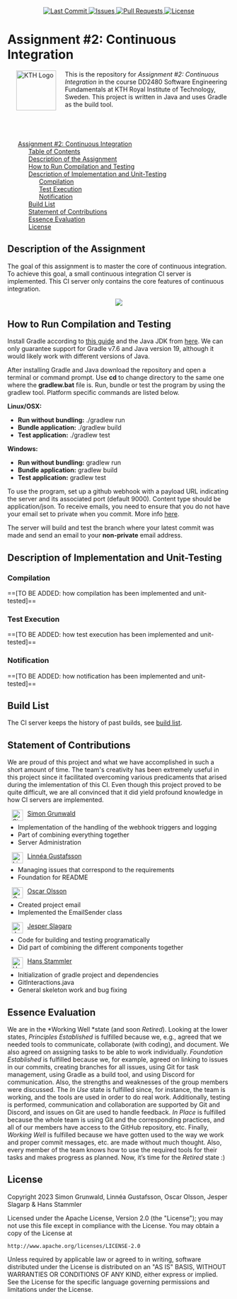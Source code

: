 <p align="center">
    <a href="https://github.com/simonsimon006/kth_a2_continuous_integration/commits/master">
        <img alt="Last Commit" src="https://img.shields.io/github/last-commit/simonsimon006/kth_a2_continuous_integration.svg?style=flat-square&logo=github&logoColor=white">
    </a>
    <a href="https://github.com/simonsimon006/kth_a2_continuous_integration/issues">
        <img alt="Issues" src="https://img.shields.io/github/issues-raw/simonsimon006/kth_a2_continuous_integration.svg?style=flat-square&logo=github&logoColor=white">
    </a>
    <a href="https://github.com/simonsimon006/kth_a2_continuous_integration/pulls">
        <img alt="Pull Requests" src="https://img.shields.io/github/issues-pr-raw/simonsimon006/kth_a2_continuous_integration.svg?style=flat-square&logo=github&logoColor=white">
    </a>
    <a href="https://opensource.org/licenses/Apache-2.0">
        <img alt="License" src="https://img.shields.io/badge/License-Apache%202.0-blue.svg">
    </a>
</p>

# Assignment #2: Continuous Integration
<img src="https://upload.wikimedia.org/wikipedia/en/thumb/e/e0/KTH_Royal_Institute_of_Technology_logo.svg/1200px-KTH_Royal_Institute_of_Technology_logo.svg.png" alt="KTH Logo" align="left" width="90" height="90" style="vertical-align:middle;margin:0px 20px">

This is the repository for *Assignment #2: Continuous Integration* in the course DD2480 Software Engineering Fundamentals at KTH Royal Institute of Technology, Sweden. This project is written in Java and uses Gradle as the build tool.

<span style="color: transparent">

## Table of Contents
- [Assignment #2: Continuous Integration](#assignment-2-continuous-integration)
  - [Table of Contents](#table-of-contents)
  - [Description of the Assignment](#description-of-the-assignment)
  - [How to Run Compilation and Testing](#how-to-run-compilation-and-testing)
  - [Description of Implementation and Unit-Testing](#description-of-implementation-and-unit-testing)
    - [Compilation](#compilation)
    - [Test Execution](#test-execution)
    - [Notification](#notification)
  - [Build List](#build-list)
  - [Statement of Contributions](#statement-of-contributions)
  - [Essence Evaluation](#essence-evaluation)
  - [License](#license)

</span>

## Description of the Assignment
The goal of this assignment is to master the core of continuous integration. To achieve this goal, a small continuous integration CI server is implemented. This CI server only contains the core features of continuous integration.

<p align="center">
    <img src="https://thumbs.gfycat.com/MammothAgreeableIchthyostega-size_restricted.gif">
</p>

## How to Run Compilation and Testing
Install Gradle according to [this guide](https://docs.gradle.org/current/samples/sample_building_java_applications.html) and the Java JDK from [here](https://www.oracle.com/java/technologies/downloads/). We can only guarantee support for Gradle v7.6 and Java version 19, although it would likely work with different versions of Java.  

After installing Gradle and Java download the repository and open a terminal or command prompt. Use **cd** to change directory to the same one where the **gradlew.bat** file is. Run, bundle or test the program by using the gradlew tool. Platform specific commands are listed below.

**Linux/OSX:**  
- **Run without bundling:** ./gradlew run  
- **Bundle application:** ./gradlew build  
- **Test application:** ./gradlew test  
  
**Windows:** 
- **Run without bundling:** gradlew run  
- **Bundle application:** gradlew build  
- **Test application:** gradlew test 

To use the program, set up a github webhook with a payload URL indicating the server and its associated port (default 9000). Content type should be application/json. To receive emails, you need to ensure that you do not have your email set to private when you commit. More info [here](https://docs.github.com/en/account-and-profile/setting-up-and-managing-your-personal-account-on-github/managing-email-preferences/setting-your-commit-email-address).

The server will build and test the branch where your latest commit was made and send an email to your **non-private** email address.

## Description of Implementation and Unit-Testing
### Compilation
==[TO BE ADDED: how compilation has been implemented and unit-tested]==

### Test Execution
==[TO BE ADDED: how test execution has been implemented and unit-tested]==

### Notification
==[TO BE ADDED: how notification has been implemented and unit-tested]==

## Build List
The CI server keeps the history of past builds, see [build list](http://katzenmonster.de:9000/logs).

## Statement of Contributions
We are proud of this project and what we have accomplished in such a short amount of time. The team's creativity has been extremely useful in this project since it facilitated overcoming various predicaments that arised during the imlementation of this CI. Even though this project proved to be quite difficult, we are all convinced that it did yield profound knowledge in how CI servers are implemented. 

<a href="https://github.com/simonsimon006">
    <img src="https://avatars.githubusercontent.com/u/1763926?v=4" width="25" height="25" style="vertical-align:middle;margin:0px 10px" alt="Simon Grunwald" align="left"/>
</a>

[Simon Grunwald](https://github.com/simonsimon006)
- Implementation of the handling of the webhook triggers and logging
- Part of combining everything together
- Server Administration

<a href="https://github.com/gustafssonlinnea">
    <img src="https://avatars.githubusercontent.com/u/70338667?v=4" width="25" height="25" style="vertical-align:middle;margin:0px 10px" alt="Linnéa Gustafsson" align="left"/>
</a>

[Linnéa Gustafsson](https://github.com/gustafssonlinnea)
- Managing issues that correspond to the requirements
- Foundation for README

<a href="https://github.com/oscols">
    <img src="https://avatars.githubusercontent.com/u/83168314?v=4" width="25" height="25" style="vertical-align:middle;margin:0px 10px" alt="Oscar Olsson" align="left"/>
</a>
  
[Oscar Olsson](https://github.com/oscols)
- Created project email
- Implemented the EmailSender class

<a href="https://github.com/JesperSlagarp">
    <img src="https://avatars.githubusercontent.com/u/61503896?v=4" width="25" height="25" style="vertical-align:middle;margin:0px 10px" alt="Jesper Slagarp" align="left"/>
</a>

[Jesper Slagarp](https://github.com/JesperSlagarp)
- Code for building and testing programatically
- Did part of combining the different components together

<a href="https://github.com/hansstammler">
    <img src="https://avatars.githubusercontent.com/u/81676569?v=4" width="25" height="25" style="vertical-align:middle;margin:0px 10px" alt="Hans Stammler" align="left"/>
</a>

[Hans Stammler](https://github.com/hansstammler)
- Initialization of gradle project and dependencies
- GitInteractions.java
- General skeleton work and bug fixing

## Essence Evaluation
We are in the *Working Well *state (and soon *Retired*). Looking at the lower states, *Principles Established* is fulfilled because we, e.g., agreed that we needed tools to communicate, collaborate (with coding), and document. We also agreed on assigning tasks to be able to work individually. *Foundation Established* is fulfilled because we, for example, agreed on linking to issues in our commits, creating branches for all issues, using Git for task management, using Gradle as a build tool, and using Discord for communication. Also, the strengths and weaknesses of the group members were discussed. The *In Use* state is fulfilled since, for instance, the team is working, and the tools are used in order to do real work. Additionally, testing is performed, communication and collaboration are supported by Git and Discord, and issues on Git are used to handle feedback. *In Place* is fulfilled because the whole team is using Git and the corresponding practices, and all of our members have access to the GitHub repository, etc. Finally, *Working Well* is fulfilled because we have gotten used to the way we work and proper commit messages, etc. are made without much thought. Also, every member of the team knows how to use the required tools for their tasks and makes progress as planned. Now, it’s time for the *Retired* state :) 

## License
Copyright 2023 Simon Grunwald, Linnéa Gustafsson, Oscar Olsson, Jesper Slagarp & Hans Stammler

Licensed under the Apache License, Version 2.0 (the "License");
you may not use this file except in compliance with the License.
You may obtain a copy of the License at

    http://www.apache.org/licenses/LICENSE-2.0

Unless required by applicable law or agreed to in writing, software
distributed under the License is distributed on an "AS IS" BASIS,
WITHOUT WARRANTIES OR CONDITIONS OF ANY KIND, either express or implied.
See the License for the specific language governing permissions and
limitations under the License.
